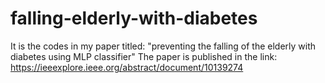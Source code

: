 # falling-elderly-with-diabetes
It is the codes in my paper titled: "preventing the falling of the elderly with diabetes using MLP classifier"
The paper is published in the link: https://ieeexplore.ieee.org/abstract/document/10139274
